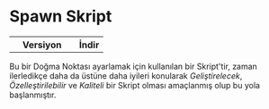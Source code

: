 # Spawn Skript 

<table align="center">
  <tr>
    <th width="100px">Versiyon</th>
    <th>İndir</th>
  </tr>
  <tr>
</table>

Bu bir Doğma Noktası ayarlamak için kullanılan bir Skript'tir, zaman ilerledikçe daha da üstüne daha iyileri konularak *Geliştirelecek*, *Özelleştirilebilir* ve *Kaliteli* bir Skript olması amaçlanmış olup bu yola başlanmıştır.
